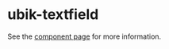 ubik-textfield
==============

See the [component page](https://github.com/ubikee/ubik-textfield) for more information.
